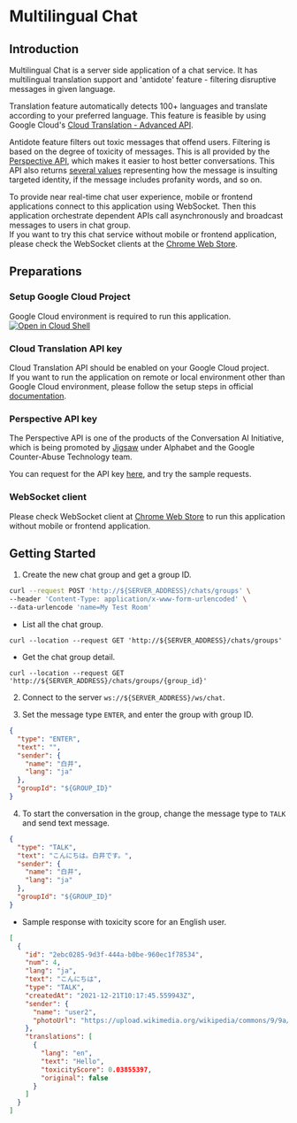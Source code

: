 # Multilingual Chat

## Introduction
Multilingual Chat is a server side application of a chat service.
It has multilingual translation support and 'antidote' feature - filtering disruptive messages in given language.

Translation feature automatically detects 100+ languages and translate according to your preferred language.
This feature is feasible by using Google Cloud's [Cloud Translation - Advanced API](https://cloud.google.com/translate).

Antidote feature filters out toxic messages that offend users. Filtering is based on the degree of toxicity of messages.
This is all provided by the [Perspective API](https://perspectiveapi.com/), which makes it easier to host better conversations.
This API also returns [several values](https://support.perspectiveapi.com/s/about-the-api-attributes-and-languages) representing 
how the message is insulting targeted identity, if the message includes profanity words, and so on.

To provide near real-time chat user experience, mobile or frontend applications connect to this application using WebSocket.
Then this application orchestrate dependent APIs call asynchronously and broadcast messages to users in chat group.  
If you want to try this chat service without mobile or frontend application, please check the WebSocket clients at the [Chrome Web Store](https://chrome.google.com/webstore/search/websocket).


## Preparations

### Setup Google Cloud Project

Google Cloud environment is required to run this application.  
[![Open in Cloud Shell](https://gstatic.com/cloudssh/images/open-btn.png)](https://console.cloud.google.com/)

### Cloud Translation API key

Cloud Translation API should be enabled on your Google Cloud project.  
If you want to run the application on remote or local environment other than Google Cloud environment, 
please follow the setup steps in official [documentation](https://cloud.google.com/translate/docs/setup).

### Perspective API key

The Perspective API is one of the products of the Conversation AI Initiative, 
which is being promoted by [Jigsaw](https://jigsaw.google.com/) under Alphabet and 
the Google Counter-Abuse Technology team.

You can request for the API key [here](https://support.perspectiveapi.com/s/docs-get-started), and try the sample requests.

### WebSocket client

Please check WebSocket client at [Chrome Web Store](https://chrome.google.com/webstore/search/websocket) to run this application without mobile or frontend application.

## Getting Started

1. Create the new chat group and get a group ID.
```sh
curl --request POST 'http://${SERVER_ADDRESS}/chats/groups' \
--header 'Content-Type: application/x-www-form-urlencoded' \
--data-urlencode 'name=My Test Room'
```

- List all the chat group.
```shell
curl --location --request GET 'http://${SERVER_ADDRESS}/chats/groups'
```
- Get the chat group detail.
```shell
curl --location --request GET 'http://${SERVER_ADDRESS}/chats/groups/{group_id}'
```


2. Connect to the server `ws://${SERVER_ADDRESS}/ws/chat`.


3. Set the message type `ENTER`, and enter the group with group ID.
```json
{
  "type": "ENTER",
  "text": "",
  "sender": {
    "name": "白井",
    "lang": "ja"
  },
  "groupId": "${GROUP_ID}"
}
```

4. To start the conversation in the group, change the message type to `TALK` and send text message.
```json
{
  "type": "TALK",
  "text": "こんにちは。白井です。",
  "sender": {
    "name": "白井",
    "lang": "ja"
  },
  "groupId": "${GROUP_ID}"
}
```

- Sample response with toxicity score for an English user.
```json
[
  {
    "id": "2ebc0285-9d3f-444a-b0be-960ec1f78534",
    "num": 4,
    "lang": "ja",
    "text": "こんにちは",
    "type": "TALK",
    "createdAt": "2021-12-21T10:17:45.559943Z",
    "sender": {
      "name": "user2",
      "photoUrl": "https://upload.wikimedia.org/wikipedia/commons/9/9a/Gull_portrait_ca_usa.jpg"
    },
    "translations": [
      {
        "lang": "en",
        "text": "Hello",
        "toxicityScore": 0.03855397,
        "original": false
      }
    ]
  }
]
```
